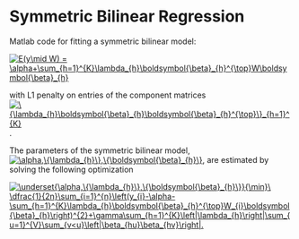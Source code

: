 # Symmetric Bilinear Regression
Matlab code for fitting a symmetric bilinear model:

<a href="https://www.codecogs.com/eqnedit.php?latex=E(y\mid&space;W)&space;=&space;\alpha&plus;\sum_{h=1}^{K}\lambda_{h}\boldsymbol{\beta}_{h}^{\top}W\boldsymbol{\beta}_{h}." target="_blank"><img src="https://latex.codecogs.com/gif.latex?E(y\mid&space;W)&space;=&space;\alpha&plus;\sum_{h=1}^{K}\lambda_{h}\boldsymbol{\beta}_{h}^{\top}W\boldsymbol{\beta}_{h}." title="E(y\mid W) = \alpha+\sum_{h=1}^{K}\lambda_{h}\boldsymbol{\beta}_{h}^{\top}W\boldsymbol{\beta}_{h}" /></a>

with L1 penalty on entries of the component matrices 
<a href="https://www.codecogs.com/eqnedit.php?latex=\{\lambda_{h}\boldsymbol{\beta}_{h}\boldsymbol{\beta}_{h}^{\top}\}_{h=1}^{K}" target="_blank"><img src="https://latex.codecogs.com/gif.latex?\{\lambda_{h}\boldsymbol{\beta}_{h}\boldsymbol{\beta}_{h}^{\top}\}_{h=1}^{K}" title="\{\lambda_{h}\boldsymbol{\beta}_{h}\boldsymbol{\beta}_{h}^{\top}\}_{h=1}^{K}" /></a>.

The parameters of the symmetric bilinear model, 
<a href="https://www.codecogs.com/eqnedit.php?latex=\alpha,\{\lambda_{h}\},\{\boldsymbol{\beta}_{h}\}" target="_blank"><img src="https://latex.codecogs.com/gif.latex?\alpha,\{\lambda_{h}\},\{\boldsymbol{\beta}_{h}\}" title="\alpha,\{\lambda_{h}\},\{\boldsymbol{\beta}_{h}\}" /></a>,
are estimated by solving the following optimization

<a href="https://www.codecogs.com/eqnedit.php?latex=\underset{\alpha,\{\lambda_{h}\},\{\boldsymbol{\beta}_{h}\}}{\min}\&space;\dfrac{1}{2n}\sum_{i=1}^{n}\left(y_{i}-\alpha-\sum_{h=1}^{K}\lambda_{h}\boldsymbol{\beta}_{h}^{\top}W_{i}\boldsymbol{\beta}_{h}\right)^{2}&plus;\gamma\sum_{h=1}^{K}\left|\lambda_{h}\right|\sum_{u=1}^{V}\sum_{v<u}\left|\beta_{hu}\beta_{hv}\right|.&space;\label{eq:SBL_optimization}" target="_blank"><img src="https://latex.codecogs.com/gif.latex?\underset{\alpha,\{\lambda_{h}\},\{\boldsymbol{\beta}_{h}\}}{\min}\&space;\dfrac{1}{2n}\sum_{i=1}^{n}\left(y_{i}-\alpha-\sum_{h=1}^{K}\lambda_{h}\boldsymbol{\beta}_{h}^{\top}W_{i}\boldsymbol{\beta}_{h}\right)^{2}&plus;\gamma\sum_{h=1}^{K}\left|\lambda_{h}\right|\sum_{u=1}^{V}\sum_{v<u}\left|\beta_{hu}\beta_{hv}\right|.&space;\label{eq:SBL_optimization}" title="\underset{\alpha,\{\lambda_{h}\},\{\boldsymbol{\beta}_{h}\}}{\min}\ \dfrac{1}{2n}\sum_{i=1}^{n}\left(y_{i}-\alpha-\sum_{h=1}^{K}\lambda_{h}\boldsymbol{\beta}_{h}^{\top}W_{i}\boldsymbol{\beta}_{h}\right)^{2}+\gamma\sum_{h=1}^{K}\left|\lambda_{h}\right|\sum_{u=1}^{V}\sum_{v<u}\left|\beta_{hu}\beta_{hv}\right|." /></a>

